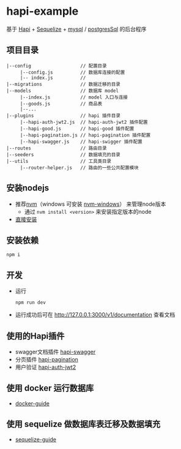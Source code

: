 # hapi-example
基于 [Hapi](https://hapijs.com) + [Sequelize](http://docs.sequelizejs.com/) + [mysql](https://www.mysql.com/) / [postgresSql](https://www.postgresql.org/) 的后台程序

## 项目目录
```
|--config                  // 配置目录
     |--config.js          // 数据库连接的配置
     |-- index.js          // 
|--migrations              // 数据迁移的目录
|--models                  // 数据库 model
     |--index.js           // model 入口与连接
     |--goods.js           // 商品表
     |--...
|--plugins                 // hapi 插件目录
     |--hapi-auth-jwt2.js  // hapi-auth-jwt2 插件配置
     |--hapi-good.js       // hapi-good 插件配置
     |--hapi-pagination.js // hapi-pagination 插件配置
     |--hapi-swagger.js    // hapi-swigger 插件配置
|--routes                  // 路由目录
|--seeders                 // 数据填充的目录
|--utils                   // 工具类目录
     |--router-helper.js   // 路由的一些公共配置模块
```
## 安装nodejs

- 推荐[nvm](https://github.com/creationix/nvm)（windows 可安装 [nvm-windows](https://github.com/coreybutler/nvm-windows)） 来管理node版本
  - 通过 ``` nvm install <version> ``` 来安装指定版本的node
- [直接安装](https://nodejs.org/en/)

## 安装依赖
```
npm i
```

## 开发
- 运行
  ``` shell
  npm run dev
  ```
- 运行成功后可在 http://127.0.0.1:3000/v1/documentation 查看文档

## 使用的Hapi插件

- swagger文档插件 [hapi-swagger](https://github.com/glennjones/hapi-swagger)
- 分页插件 [hapi-pagination](https://github.com/fknop/hapi-pagination)
- 用户验证 [hapi-auth-jwt2](https://github.com/dwyl/hapi-auth-jwt2)

## 使用 docker 运行数据库
- [docker-guide](./docker-guide.md)

## 使用 sequelize 做数据库表迁移及数据填充
- [sequelize-guide](./sequelize-guide.md)